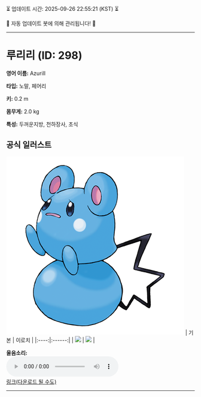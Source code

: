 
⏳ 업데이트 시간: 2025-09-26 22:55:21 (KST) ⏳

🤖 자동 업데이트 봇에 의해 관리됩니다! 🤖

---

# 루리리 (ID: 298)
**영어 이름:** Azurill

**타입:** 노말, 페어리

**키:** 0.2 m

**몸무게:** 2.0 kg

**특성:** 두꺼운지방, 천하장사, 초식

## 공식 일러스트
![](https://raw.githubusercontent.com/PokeAPI/sprites/master/sprites/pokemon/other/official-artwork/298.png)
| 기본 | 이로치 |
|:----:|:------:|
| <img src="http://play.pokemonshowdown.com/sprites/ani/azurill.gif" width="200"> | <img src="http://play.pokemonshowdown.com/sprites/ani-shiny/azurill.gif" width="200"> |

**울음소리:**<br><audio controls src="https://raw.githubusercontent.com/PokeAPI/cries/main/cries/pokemon/latest/298.ogg"></audio><br> [링크(다운로드 될 수도)](https://raw.githubusercontent.com/PokeAPI/cries/main/cries/pokemon/latest/298.ogg)


---
